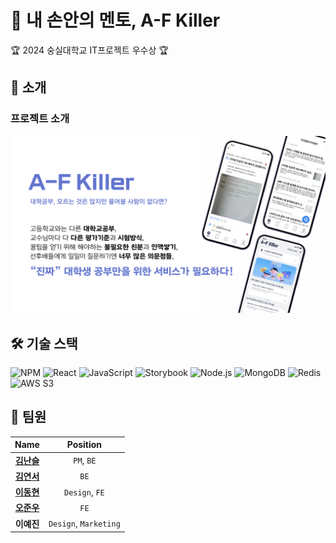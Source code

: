 # 📝 내 손안의 멘토, A-F Killer
🏆 2024 숭실대학교 IT프로젝트 우수상 🏆

## 🚀 소개
### 프로젝트 소개
![프로젝트 소개](public/kimleeoh.png)

## 🛠️ 기술 스택
![NPM](https://img.shields.io/badge/NPM-CB3837?style=for-the-badge&logo=npm&logoColor=white) ![React](https://img.shields.io/badge/React-61DAFB?style=for-the-badge&logo=react&logoColor=white) ![JavaScript](https://img.shields.io/badge/JavaScript-F7DF1E?style=for-the-badge&logo=javascript&logoColor=white) ![Storybook](https://img.shields.io/badge/Storybook-FF4785?style=for-the-badge&logo=storybook&logoColor=white) ![Node.js](https://img.shields.io/badge/Node.js-339933?style=for-the-badge&logo=node.js&logoColor=white)  ![MongoDB](https://img.shields.io/badge/MongoDB-47A248?style=for-the-badge&logo=mongodb&logoColor=white) ![Redis](https://img.shields.io/badge/Redis-DC382D?style=for-the-badge&logo=redis&logoColor=white) ![AWS S3](https://img.shields.io/badge/Amazon%20S3-569A31?style=for-the-badge&logo=amazonaws&logoColor=white)


## 👥 팀원
| **Name** | **Position** |
|:--------:|:------------:|
| [**김난슬**](https://github.com/seulnan) | `PM`, `BE` |
| [**김연서**](https://github.com/daeGULLL) | `BE` |
| [**이동현**](https://github.com/Second-FirstKiss) | `Design`, `FE` |
| [**오준우**](https://github.com/ojjun4527) | `FE` |
| **이예진** | `Design`, `Marketing` |
